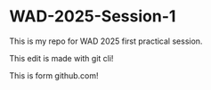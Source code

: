 # WAD-2025-Session-1
This is my repo for WAD 2025 first practical session.

This edit is made with git cli!

This is form github.com!
